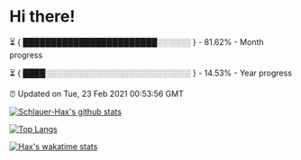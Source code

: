 # Hi there!

⏳ { ████████████████████████░░░░░░ } - 81.62% - Month progress

⏳ { ████░░░░░░░░░░░░░░░░░░░░░░░░░░ } - 14.53% - Year progress

⏰ Updated on Tue, 23 Feb 2021 00:53:56 GMT


[![Schlauer-Hax's github stats](https://github-readme-stats.vercel.app/api?username=Schlauer-Hax&show_icons=true&theme=dark&count_private=true)](https://github.com/Schlauer-Hax)


[![Top Langs](https://github-readme-stats.vercel.app/api/top-langs/?username=Schlauer-Hax&layout=compact&theme=dark)](https://github.com/Schlauer-Hax?tab=repositories)


[![Hax's wakatime stats](https://github-readme-stats.vercel.app/api/wakatime?username=Hax&theme=dark)](https://wakatime.com/@Hax)

